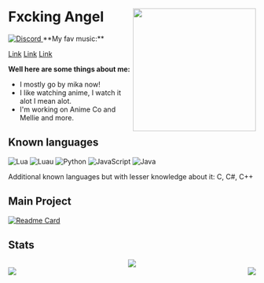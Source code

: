 # Fxcking Angel <img src="https://raw.githubusercontent.com/NevaehAnimeLover/NeavehAnimeLover/main/download%20(5).jpeg" width="250" align="right"><img>
<!-- ![Discord](https://discord.c99.nl/widget/theme-3/725945760629129277.png) -->
<a href="https://discord.com/users/390690088348024843">
<img src="https://discord.c99.nl/widget/theme-3/390690088348024843.png" alt="Discord"/>
</a>
**My fav music:**

[Link](http://mel1.herokuapp.com/search/hvtrs8%2F-wuw%2Cymuvu%60e%2Ccmm-wctah%3Dv%3FmDkkepcgyNQ/)
[Link](http://mel1.herokuapp.com/search/hvtrs8%2F-wuw%2Cymuvu%60e%2Ccmm-wctah%3Dv%3FC%5DsCwsfIieg/)
[Link](http://mel1.herokuapp.com/search/hvtrs8%2F-wuw%2Cymuvu%60e%2Ccmm-wctah%3Dv%3FP3mqcp1EmwM/)

**Well here are some things about me:**

- I mostly go by mika now! 
- I like watching anime, I watch it alot I mean alot.
- I'm working on Anime Co and Mellie and more.
## Known languages
![Lua](https://img.shields.io/badge/Lua-blue.svg?style=for-the-badge&logo=lua&logoColor=white)
![Luau](https://img.shields.io/badge/Luau-blue.svg?style=for-the-badge&logo=luau&logoColor=white)
![Python](https://img.shields.io/badge/Python-blue.svg?style=for-the-badge&logo=python&logoColor=white)
![JavaScript](https://img.shields.io/badge/JavaScript-yellow.svg?style=for-the-badge&logo=javascript&logoColor=white)
![Java](https://img.shields.io/badge/Java-orange.svg?style=for-the-badge&logo=java&logoColor=white)

Additional known languages but with lesser knowledge about it: C, C#, C++

## Main Project
[![Readme Card](https://github-readme-stats.vercel.app/api/pin/?username=FxckingAngel&repo=MelliePlay&theme=synthwave)](https://github.com/FxckingAngel/MelliePlay)

## Stats
<div align="center"><img src="https://github-profile-trophy.vercel.app/?username=FxckingAngel&theme=dracula&count_private=true"></div>
<img align="left" src="https://github-readme-stats.vercel.app/api?username=FxckingAngel&show_icons=true&hide_border=true&theme=tokyonight"><img align="right" src="https://github-readme-stats.vercel.app/api/top-langs/?username=FxckingAngel&theme=tokyonight&hide=batchfile">
